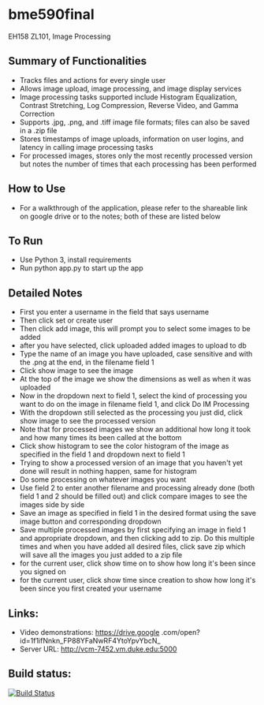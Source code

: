 # bme590final
EH158 ZL101, Image Processing
## Summary of Functionalities
+ Tracks files and actions for every single user
+ Allows image upload, image processing, and image display services
+ Image processing tasks supported include Histogram Equalization, Contrast Stretching, Log Compression, Reverse Video, and Gamma Correction
+ Supports .jpg, .png, and .tiff image file formats;  files can also be saved in a .zip file
+ Stores timestamps of image uploads, information on user logins, and latency in calling image processing tasks
+ For processed images, stores only the most recently processed version but notes the number of times that each processing has been performed
## How to Use
+ For a walkthrough of the application, please refer to the shareable link on google drive or to the notes; both of these are listed below
## To Run
+ Use Python 3, install requirements
+ Run python app.py to start up the app
## Detailed Notes
+ First you enter a username in the field that says username
+ Then click set or create user
+ Then click add image, this will prompt you to select some images to be added
+ after you have selected, click uploaded added images to upload to db
+ Type the name of an image you have uploaded, case sensitive and with the .png at the end, in the filename field 1
+ Click show image to see the image
+ At the top of the image we show the dimensions as well as when it was uploaded
+ Now in the dropdown next to field 1, select the kind of processing you want to do on the image in filename field 1, and click Do IM Processing
+ With the dropdown still selected as the processing you just did, click show image to see the processed version
+ Note that for processed images we show an additional how long it took and how many times its been called at the bottom
+ Click show histogram to see the color histogram of the image as specified in the field 1 and dropdown next to field 1
+ Trying to show a processed version of an image that you haven't yet done will result in nothing happen, same for histogram
+ Do some processing on whatever images you want
+ Use field 2 to enter another filename and processing already done (both field 1 and 2 should be filled out) and click compare images to see the images side by side
+ Save an image as specified in field 1 in the desired format using the save image button and corresponding dropdown
+ Save multiple processed images by first specifying an image in field 1 and appropriate dropdown, and then clicking add to zip. Do this multiple times and when you have added all desired files, click save zip which will save all the images you just added to a zip file
+ for the current user, click show time on to show how long it's been since you signed on
+ for the current user, click show time since creation to show how long it's been since you first created your username
## Links:
+ Video demonstrations: https://drive.google
.com/open?id=1f1ifNnkn_FP88YFaNwRF4YtoYpvYbcN_
+ Server URL: http://vcm-7452.vm.duke.edu:5000
## Build status:

[![Build Status](https://travis-ci.org/zl101bme590final.svg?branch=master)](https://travis-ci.org/zl101/bme590final)
